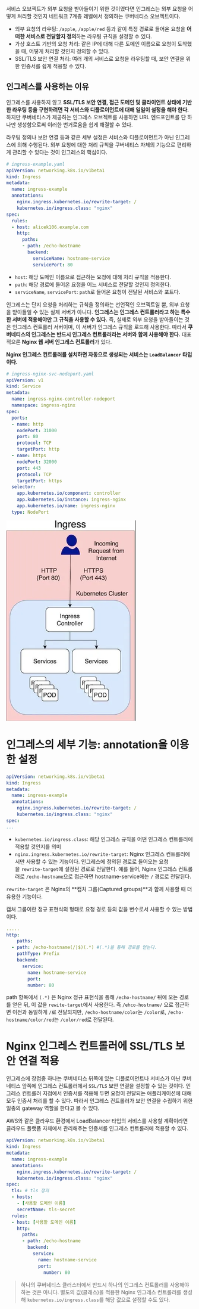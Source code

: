 서비스 오브젝트가 외부 요청을 받아들이기 위한 것이였다면 인그레스는 외부 요청을 어떻게 처리할 것인지 네트워크 7계층 레벨에서 정의하는 쿠버네티스 오브젝트이다.

- 외부 요청의 라우팅: `/apple`, `/apple/red` 등과 같이 특정 경로로 들어온 요청을 **어떠한 서비스로 전달할지 정의**하는 라우팅 규칙을 설정할 수 있다.
- 가상 호스트 기반의 요청 처리: 같은 IP에 대해 다른 도메인 이름으로 요청이 도착했을 때, 어떻게 처리할 것인지 정의할 수 있다.
- SSL/TLS 보안 연결 처리: 여러 개의 서비스로 요청을 라우팅할 때, 보안 연결을 위한 인증서를 쉽게 적용할 수 있다.

## 인그레스를 사용하는 이유

인그레스를 사용하지 않고  **SSL/TLS 보안 연결, 접근 도메인 및 클라이언트 상태에 기반한 라우팅 등을 구현하려면 각 서비스와 디플로이먼트에 대해 일일이 설정을 해야 한다.** 하지만 쿠버네티스가 제공하는 인그레스 오브젝트를 사용하면 URL 엔드포인트를 단 하나만 생성함으로써 이러한 번거로움을 쉽게 해결할 수 있다.

라우팅 정의나 보안 연결 등과 같은 세부 설정은 서비스와 디플로이먼트가 아닌 인그레스에 의해 수행된다. 외부 요청에 대한 처리 규칙을 쿠버네티스 자체의 기능으로 편리하게 관리할 수 있다는 것이 인그레스의 핵심이다.

```yaml
# ingress-example.yaml
apiVersion: networking.k8s.io/v1beta1
kind: Ingress
metadata:
  name: ingress-example
  annotations:
    nginx.ingress.kubernetes.io/rewrite-target: /
    kubernetes.io/ingress.class: "nginx"
spec:
  rules:
  - host: alicek106.example.com
    http:
      paths:
      - path: /echo-hostname
        backend:
          serviceName: hostname-service
          servicePort: 80
```

- `host`: 해당 도메인 이름으로 접근하는 요청에 대해 처리 규칙을 적용한다.
- `path`: 해당 경로에 들어온 요청을 어느 서비스로 전달할 것인지 정의한다.
- `serviceName`, `servicePort`: `path`로 들어온 요청이 전달된 서비스와 포트다.

인그레스는 단지 요청을 처리하는 규칙을 정의하는 선언적인 오브젝트일 뿐, 외부 요청을 받아들일 수 있는 실제 서버가 아니다. **인그레스는 인그레스 컨트롤러라고 하는 특수한 서버에 적용해야만 그 규칙을 사용할 수 있다.** 즉, 실제로 외부 요청을 받아들이는 것은 인그레스 컨트롤러 서버이며, 이 서버가 인그레스 규칙을 로드해 사용한다. 따라서 **쿠버네티스의 인그레스는 반드시 인그레스 컨트롤러라는 서버와 함께 사용해야 한다.** 대표적으론 **Nginx 웹 서버 인그레스 컨트롤러**가 있다.

**Nginx 인그레스 컨트롤러를 설치하면 자동으로 생성되는 서비스는 `LoadBalancer` 타입이다.**

```yaml
# ingress-nginx-svc-nodeport.yaml
apiVersion: v1
kind: Service
metadata:
  name: ingress-nginx-controller-nodeport
  namespace: ingress-nginx
spec:
  ports:
  - name: http
    nodePort: 31000
    port: 80
    protocol: TCP
    targetPort: http
  - name: https
    nodePort: 32000
    port: 443
    protocol: TCP
    targetPort: https
  selector:
    app.kubernetes.io/component: controller
    app.kubernetes.io/instance: ingress-nginx
    app.kubernetes.io/name: ingress-nginx
  type: NodePort
```
![img.png](images/img.png)

# **인그레스의 세부 기능: annotation을 이용한 설정**

```yaml
apiVersion: networking.k8s.io/v1beta1
kind: Ingress
metadata:
  name: ingress-example
  annotations:
    nginx.ingress.kubernetes.io/rewrite-target: /
    kubernetes.io/ingress.class: "nginx"
spec:
...
```

- `kubernetes.io/ingress.class`: 해당 인그레스 규칙을 어떤 인그레스 컨트롤러에 적용할 것인지를 의미
- `nginx.ingress.kubernetes.io/rewrite-target`: Nginx 인그레스 컨트롤러에서만 사용할 수 있는 기능이다. 인그레스에 정의된 경로로 들어오는 요청을 `rewrite-target`에 설정된 경로로 전달한다. 예를 들어, Nginx 인그레스 컨트롤러로 `/echo-hostname`으로 접근하면 hostname-service에는 `/` 경로로 전달된다.

`rewrite-target` 은 Nginx의 **캡처 그룹(Captured groups)**과 함께 사용할 때 더 유용한 기능이다.

캡처 그룹이란 정규 표현식의 형태로 요청 경로 등의 값을 변수로서 사용할 수 있는 방법이다.

```yaml
.....
http:
	paths: 
  - path: /echo-hostname(/|$)(.*) #(.*)을 통해 경로를 얻는다.
    pathType: Prefix
    backend:
      service:
        name: hostname-service
        port: 
        number: 80
```

path 항목에서 `(.*)` 은 Nginx 정규 표현식을 통해 `/echo-hostname/` 뒤에 오는 경로를 얻은 뒤, 이 값을 `rewite-target`에서 사용한다. 즉 `/ehco-hostname/` 으로 접근하면 이전과 동일하게 `/`로 전달되지만, `/echo-hostname/color`는 `/color`로, `/echo-hostname/color/red`는 `/color/red`로 전달된다.

# **Nginx 인그레스 컨트롤러에 SSL/TLS 보안 연결 적용**

인그레스에 장점중 하나는 쿠버네티스 뒤쪽에 있는 디플로이먼트나 서비스가 아닌 쿠버네티스 앞쪽에 인그레스 컨트롤러에서 `SSL/TLS` 보안 연결을 설정할 수 있는 것이다.
인그레스 컨트롤러 지점에서 인증서를 적용해 두면 요청이 전달되는 애플리케이션에 대해 모두 인증서 처리를 할 수 있다. 따라서 인그레스 컨트롤러가 보안 연결을 수립하기 위한 일종의 gateway 역할을 한다고 볼 수 있다.

AWS와 같은 클라우드 환경에서 LoadBalancer 타입의 서비스를 사용할 계획이라면 클라우드 플랫폼 자체에서 관리해주는 인증서를 인그레스 컨트롤러에 적용할 수 있다.

```yaml
apiVersion: networking.k8s.io/v1beta1
kind: Ingress
metadata:
  name: ingress-example
  annotations:
    nginx.ingress.kubernetes.io/rewrite-target: /
    kubernetes.io/ingress.class: "nginx"
spec:
  tls: # tls 정의
  - hosts:
    - [사용할 도메인 이름]
    secretName: tls-secret
  rules:
  - host: [사용할 도메인 이름]
    http:
      paths:
      - path: /echo-hostname
        backend:
          service: 
            name: hostname-service
            port:
              number: 80
```

> 하나의 쿠버네티스 클러스터에서 반드시 하나의 인그레스 컨트롤러를 사용해야 하는 것은 아니다. 별도의 값(클래스)을 적용한 Nginx 인그레스 컨트롤러를 생성해 `kubernetes.io/ingress.class`를 해당 값으로 설정할 수도 있다.
>
